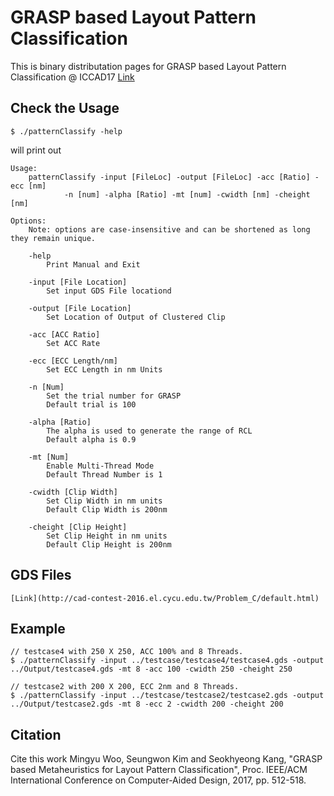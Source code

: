 # GRASP based Layout Pattern Classification
This is binary distributation pages for GRASP based Layout Pattern Classification @ ICCAD17 [Link](http://ieeexplore.ieee.org/document/8203820/)

## Check the Usage
    $ ./patternClassify -help

will print out

    Usage:
        patternClassify -input [FileLoc] -output [FileLoc] -acc [Ratio] -ecc [nm]
                -n [num] -alpha [Ratio] -mt [num] -cwidth [nm] -cheight [nm]

    Options:
        Note: options are case-insensitive and can be shortened as long they remain unique.

        -help
            Print Manual and Exit

        -input [File Location]
            Set input GDS File locationd

        -output [File Location]
            Set Location of Output of Clustered Clip

        -acc [ACC Ratio]
            Set ACC Rate

        -ecc [ECC Length/nm]
            Set ECC Length in nm Units

        -n [Num]
            Set the trial number for GRASP
            Default trial is 100

        -alpha [Ratio]
            The alpha is used to generate the range of RCL
            Default alpha is 0.9

        -mt [Num]
            Enable Multi-Thread Mode
            Default Thread Number is 1

        -cwidth [Clip Width]
            Set Clip Width in nm units
            Default Clip Width is 200nm

        -cheight [Clip Height]
            Set Clip Height in nm units
            Default Clip Height is 200nm

## GDS Files
    [Link](http://cad-contest-2016.el.cycu.edu.tw/Problem_C/default.html)

## Example
    // testcase4 with 250 X 250, ACC 100% and 8 Threads.
    $ ./patternClassify -input ../testcase/testcase4/testcase4.gds -output ../Output/testcase4.gds -mt 8 -acc 100 -cwidth 250 -cheight 250
    
    // testcase2 with 200 X 200, ECC 2nm and 8 Threads.
    $ ./patternClassify -input ../testcase/testcase2/testcase2.gds -output ../Output/testcase2.gds -mt 8 -ecc 2 -cwidth 200 -cheight 200

## Citation
Cite this work
    Mingyu Woo, Seungwon Kim and Seokhyeong Kang, "GRASP based Metaheuristics for Layout Pattern Classification", Proc. IEEE/ACM International Conference on Computer-Aided Design, 2017, pp. 512-518.
